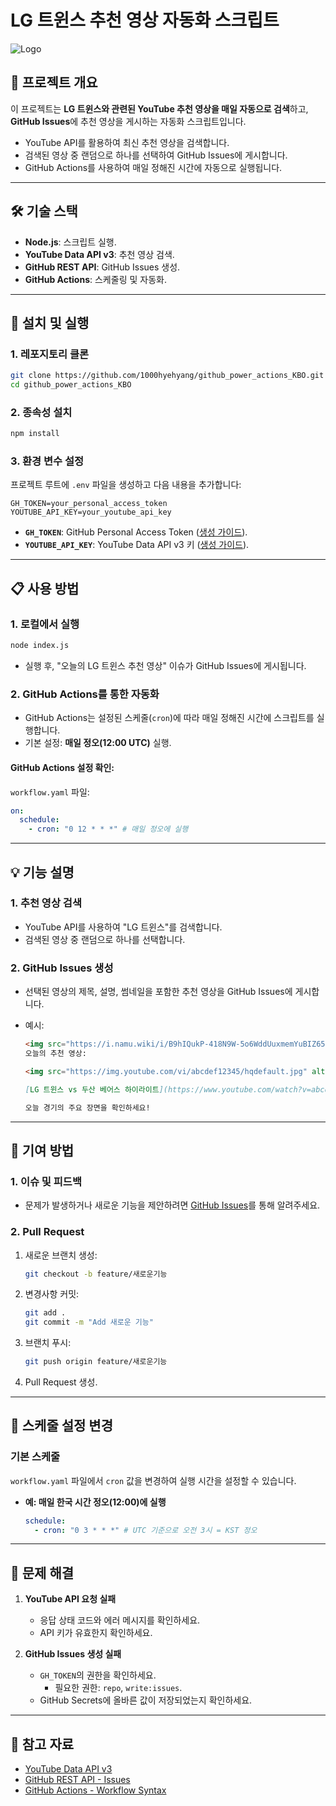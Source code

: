 # **LG 트윈스 추천 영상 자동화 스크립트**

![Logo](https://i.namu.wiki/i/B9hIQukP-418N9W-5o6WddUuxmemYuBIZ65-xMHmRK4hDhipAtFQikphYYlBJ7lr3z0POdWs4n1azM-KOHe3qQ.svg)

## 📌 **프로젝트 개요**

이 프로젝트는 **LG 트윈스와 관련된 YouTube 추천 영상을 매일 자동으로 검색**하고, **GitHub Issues**에 추천 영상을 게시하는 자동화 스크립트입니다.

- YouTube API를 활용하여 최신 추천 영상을 검색합니다.
- 검색된 영상 중 랜덤으로 하나를 선택하여 GitHub Issues에 게시합니다.
- GitHub Actions를 사용하여 매일 정해진 시간에 자동으로 실행됩니다.

---

## 🛠 **기술 스택**

- **Node.js**: 스크립트 실행.
- **YouTube Data API v3**: 추천 영상 검색.
- **GitHub REST API**: GitHub Issues 생성.
- **GitHub Actions**: 스케줄링 및 자동화.

---

## 🚀 **설치 및 실행**

### **1. 레포지토리 클론**

```bash
git clone https://github.com/1000hyehyang/github_power_actions_KBO.git
cd github_power_actions_KBO
```

### **2. 종속성 설치**

```bash
npm install
```

### **3. 환경 변수 설정**

프로젝트 루트에 `.env` 파일을 생성하고 다음 내용을 추가합니다:

```plaintext
GH_TOKEN=your_personal_access_token
YOUTUBE_API_KEY=your_youtube_api_key
```

- **`GH_TOKEN`**: GitHub Personal Access Token ([생성 가이드](https://github.com/settings/tokens)).
- **`YOUTUBE_API_KEY`**: YouTube Data API v3 키 ([생성 가이드](https://console.cloud.google.com/)).

---

## 📋 **사용 방법**

### **1. 로컬에서 실행**

```bash
node index.js
```

- 실행 후, "오늘의 LG 트윈스 추천 영상" 이슈가 GitHub Issues에 게시됩니다.

### **2. GitHub Actions를 통한 자동화**

- GitHub Actions는 설정된 스케줄(`cron`)에 따라 매일 정해진 시간에 스크립트를 실행합니다.
- 기본 설정: **매일 정오(12:00 UTC)** 실행.

#### GitHub Actions 설정 확인:

`workflow.yaml` 파일:

```yaml
on:
  schedule:
    - cron: "0 12 * * *" # 매일 정오에 실행
```

---

## 💡 **기능 설명**

### **1. 추천 영상 검색**

- YouTube API를 사용하여 "LG 트윈스"를 검색합니다.
- 검색된 영상 중 랜덤으로 하나를 선택합니다.

### **2. GitHub Issues 생성**

- 선택된 영상의 제목, 설명, 썸네일을 포함한 추천 영상을 GitHub Issues에 게시합니다.
- 예시:

  ```markdown
  <img src="https://i.namu.wiki/i/B9hIQukP-418N9W-5o6WddUuxmemYuBIZ65-xMHmRK4hDhipAtFQikphYYlBJ7lr3z0POdWs4n1azM-KOHe3qQ.svg" alt="icon" width="18" height="18">
  오늘의 추천 영상:

  <img src="https://img.youtube.com/vi/abcdef12345/hqdefault.jpg" alt="YouTube Thumbnail" width="320" height="180">

  [LG 트윈스 vs 두산 베어스 하이라이트](https://www.youtube.com/watch?v=abcdef12345)

  오늘 경기의 주요 장면을 확인하세요!
  ```

---

## 🔧 **기여 방법**

### **1. 이슈 및 피드백**

- 문제가 발생하거나 새로운 기능을 제안하려면 [GitHub Issues](https://github.com/1000hyehyang/github_power_actions_KBO/issues)를 통해 알려주세요.

### **2. Pull Request**

1. 새로운 브랜치 생성:
   ```bash
   git checkout -b feature/새로운기능
   ```
2. 변경사항 커밋:
   ```bash
   git add .
   git commit -m "Add 새로운 기능"
   ```
3. 브랜치 푸시:
   ```bash
   git push origin feature/새로운기능
   ```
4. Pull Request 생성.

---

## 📅 **스케줄 설정 변경**

### 기본 스케줄

`workflow.yaml` 파일에서 `cron` 값을 변경하여 실행 시간을 설정할 수 있습니다.

- **예: 매일 한국 시간 정오(12:00)에 실행**
  ```yaml
  schedule:
    - cron: "0 3 * * *" # UTC 기준으로 오전 3시 = KST 정오
  ```

---

## 📝 **문제 해결**

1. **YouTube API 요청 실패**

   - 응답 상태 코드와 에러 메시지를 확인하세요.
   - API 키가 유효한지 확인하세요.

2. **GitHub Issues 생성 실패**
   - `GH_TOKEN`의 권한을 확인하세요.
     - 필요한 권한: `repo`, `write:issues`.
   - GitHub Secrets에 올바른 값이 저장되었는지 확인하세요.

---

## 📎 **참고 자료**

- [YouTube Data API v3](https://developers.google.com/youtube/v3)
- [GitHub REST API - Issues](https://docs.github.com/en/rest/issues/issues)
- [GitHub Actions - Workflow Syntax](https://docs.github.com/en/actions/using-workflows/workflow-syntax-for-github-actions)
